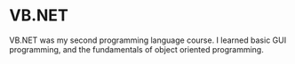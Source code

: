 # VB.NET
VB.NET was my second programming language course.  I learned basic GUI programming, and the fundamentals of object oriented programming.
